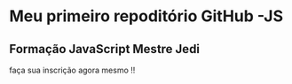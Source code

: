 #  Meu primeiro repoditório GitHub -JS   
## Formação JavaScript Mestre Jedi

faça sua inscrição agora mesmo !!
